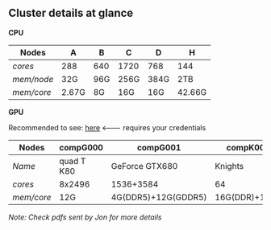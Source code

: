 ## Cluster details at glance

**CPU**

Nodes | A | B  | C | D | H | 
--- | --- | ---| ---| ---| ---
*cores* | 288 | 640 | 1720 | 768 | 144
*mem/node* | 32G | 96G | 256G | 384G | 2TB
*mem/core* |  2.67G | 8G | 16G | 16G | 42.66G


**GPU**

Recommended to see: [here](https://rescomp.well.ox.ac.uk/wiki/Using_the_Rescomp_GPU_resources) <--- requires your credentials

Nodes | compG000 | compG001  | compK000 |
--- | --- | ---| ---
*Name* | quad T K80 | GeForce GTX680 | Knights |
*cores* | 8x2496 | 1536+3584 | 64 | 64 | 2TB
*mem/core* |  12G | 4G(DDR5)+12G(GDDR5) | 16G(DDR)+192G |


*Note: Check pdfs sent by Jon for more details*



